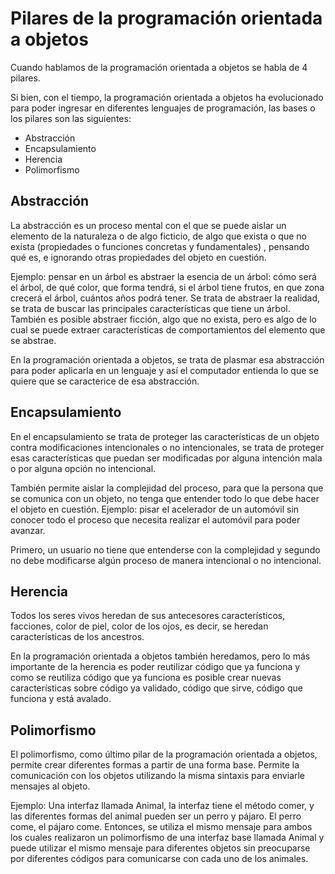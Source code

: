 # Pilares de la programación orientada a objetos
Cuando hablamos de la programación orientada a objetos se habla de 4 pilares.

Si bien, con el tiempo, la programación orientada a objetos ha evolucionado para poder ingresar en diferentes lenguajes de programación, las bases o los pilares son las siguientes:
* Abstracción
* Encapsulamiento
* Herencia
* Polimorfismo

## Abstracción
La abstracción es un proceso mental con el que se puede aislar un elemento de la naturaleza o de algo ficticio, de algo que exista o que no exista  (propiedades o funciones concretas y fundamentales) , pensando qué es, e ignorando otras propiedades del objeto en cuestión.

Ejemplo: pensar en un árbol es abstraer la esencia de un árbol: cómo será el árbol, de qué color, que forma tendrá, si el árbol tiene frutos, en que zona crecerá el árbol, cuántos años podrá tener. Se trata de abstraer la realidad, se trata de buscar las principales características que tiene un árbol. También es posible abstraer ficción, algo que no exista, pero es algo de lo cual se puede extraer características de comportamientos del elemento que se abstrae.

En la programación orientada a objetos, se trata de plasmar esa abstracción para poder aplicarla en un lenguaje y así el computador entienda lo que se quiere que se caracterice de esa abstracción.

## Encapsulamiento
En el encapsulamiento se trata de proteger las características de un objeto contra modificaciones intencionales o no intencionales, se trata de proteger esas características que puedan ser modificadas por alguna intención mala o por alguna opción no intencional.

También permite aislar la complejidad del proceso, para que la persona que se comunica con un objeto, no tenga que entender todo lo que debe hacer el objeto en cuestión. Ejemplo: pisar el acelerador de un automóvil sin conocer todo el proceso que necesita realizar el automóvil para poder avanzar.

Primero, un usuario no tiene que entenderse con la complejidad y segundo no debe modificarse algún proceso de manera intencional o no intencional.

## Herencia
Todos los seres vivos heredan de sus antecesores característicos, facciones, color de piel, color de los ojos, es decir, se heredan características de los ancestros.

En la programación orientada a objetos también heredamos, pero lo más importante de la herencia es poder reutilizar código que ya funciona y como se reutiliza código que ya funciona es posible crear nuevas características sobre código ya validado, código que sirve, código que funciona y está avalado.

## Polimorfismo
El polimorfismo, como último pilar de la programación orientada a objetos, permite crear diferentes formas a partir de una forma base. Permite la comunicación con los objetos utilizando la misma sintaxis para enviarle mensajes al objeto.

Ejemplo: Una interfaz llamada Animal, la interfaz tiene el método comer, y las diferentes formas del animal pueden ser un perro y pájaro. El perro come, el pájaro come. Entonces, se utiliza el mismo mensaje para ambos los cuales realizaron un polimorfismo de una interfaz base llamada Animal y puede utilizar el mismo mensaje para diferentes objetos sin preocuparse por diferentes códigos para comunicarse con cada uno de los animales.
